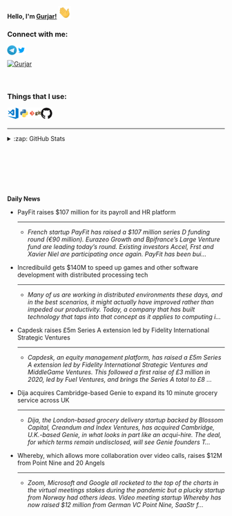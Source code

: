#### Hello, I'm [Gurjar!](https://GurjarKing.github.io) <img src="https://raw.githubusercontent.com/ABSphreak/ABSphreak/master/gifs/Hi.gif" width="30px"></h2>


### Connect with me:

[<img align="left" alt="Gurjar | Telegram" width="22px" src="https://raw.githubusercontent.com/github/explore/80688e429a7d4ef2fca1e82350fe8e3517d3494d/topics/telegram/telegram.png" />][Telegram]
[<img align="left" alt="Gurjar | Twitter" width="22px" src="https://raw.githubusercontent.com/github/explore/80688e429a7d4ef2fca1e82350fe8e3517d3494d/topics/twitter/twitter.png" />][Twitter]
<br >
<br >
<a href="https://github.com/GurjarKing"><img src="https://komarev.com/ghpvc/?username=GurjarKing" alt="Gurjar" /></a> <br />
<br />
<br />
<!-- <br >

![](https://visitor-badge.glitch.me/badge?page_id=GurjarKing)

<br /> -->

### Things that I use:

[<img align="left" alt="Visual Studio Code" width="26px" src="https://raw.githubusercontent.com/github/explore/80688e429a7d4ef2fca1e82350fe8e3517d3494d/topics/visual-studio-code/visual-studio-code.png" />][VSCode]
[<img align="left" alt="Python" width="26px" src="https://raw.githubusercontent.com/github/explore/80688e429a7d4ef2fca1e82350fe8e3517d3494d/topics/python/python.png" />][Python]
[<img align="left" alt="Git" width="26px" src="https://raw.githubusercontent.com/github/explore/80688e429a7d4ef2fca1e82350fe8e3517d3494d/topics/git/git.png" />][Git]
[<img align="left" alt="GitHub" width="26px" src="https://raw.githubusercontent.com/github/explore/78df643247d429f6cc873026c0622819ad797942/topics/github/github.png" />][Github]

<br />
<br />

---
<details>
  <summary>:zap: GitHub Stats</summary>

<img align="left" alt="Gurjar's Github Stats" src="https://github-readme-stats.vercel.app/api?username=GurjarKing&show_icons=true&hide_border=true&count_private=true&include_all_commit=true&theme=algolia" />

</details>

<!-- ### 🔔 My latest tweet
<a href="https://twitter.com/Gurjar_King43" target="_blank">
	<img src="https://github.com/GurjarKing/GurjarKing/raw/master/tweet.png" width="70%" align="center" alt="Click to view on Twitter" title="My latest tweet, as an image"/>
</a> -->
<br>

<pre>

</pre>

<!-- **Quote of the hour:**

{qoth}

~ {qoth_author}
<pre>

</pre> -->
<br>
<pre>


</pre>
<strong>Daily News</strong>
  
  - PayFit raises $107 million for its payroll and HR platform
     <hr/>
     
      - *French startup PayFit has raised a $107 million series D funding round (€90 million). Eurazeo Growth and Bpifrance’s Large Venture fund are leading today’s round. Existing investors Accel, Frst and Xavier Niel are participating once again. PayFit has been bui…*
     
  - Incredibuild gets $140M to speed up games and other software development with distributed processing tech
      <hr/>
      
      - *Many of us are working in distributed environments these days, and in the best scenarios, it might actually have improved rather than impeded our productivity. Today, a company that has built technology that taps into that concept as it applies to computing i…*
      
  - Capdesk raises £5m Series A extension led by Fidelity International Strategic Ventures
      <hr/>
      
      - *Capdesk, an equity management platform, has raised a £5m Series A extension led by Fidelity International Strategic Ventures and MiddleGame Ventures. This followed a first raise of £3 million in 2020, led by Fuel Ventures, and brings the Series A total to £8 …*
      
  - Dija acquires Cambridge-based Genie to expand its 10 minute grocery service across UK
      <hr/>
      
      - *Dija, the London-based grocery delivery startup backed by Blossom Capital, Creandum and Index Ventures, has acquired Cambridge, U.K.-based Genie, in what looks in part like an acqui-hire. The deal, for which terms remain undisclosed, will see Genie founders T…*
       
  - Whereby, which allows more collaboration over video calls, raises $12M from Point Nine and 20 Angels
      <hr/>
       
       - *Zoom, Microsoft and Google all rocketed to the top of the charts in the virtual meetings stakes during the pandemic but a plucky startup from Norway had others ideas. Video meeting startup Whereby has now raised $12 million from German VC Point Nine, SaaStr f…*
      

<br />

[VSCode]: https://code.visualstudio.com/
[Python]: https://www.python.org/
[Git]: https://git-scm.com/
[Github]: https://github.com/
[Telegram]: https://t.me/Gurjar_King/
[Twitter]: https://twitter.com/Gurjar_King43/
